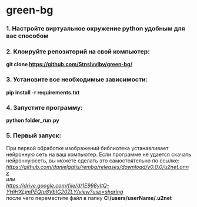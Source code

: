 # green-bg
### 1. Настройте виртуальное окружение python удобным для вас способом
### 2. Клоируйте репозиторий на свой компьютер:
**git clone https://github.com/Stnslvvlbv/green-bg/**

### 3. Установите все необходимые зависимости:
  **pip install -r requirements.txt**
  
### 4. Запустите программу:
  **python folder_run.py**
  
### 5. Первый запуск:
При первой обработке изображений библиотека устанавливает нейронную сеть на ваш компьютер.
Если программе не удается скачать нейроннуюсеть, вы можете сделать это самостоятельно по ссылке:
*https://github.com/danielgatis/rembg/releases/download/v0.0.0/u2net.onnx* \
или \
*https://drive.google.com/file/d/1E998yItQ-YHiHXLjmPEQtu8VbIG20ZLY/view?usp=sharing* \
после чего переместите файл в папку **C:/users/userName/.u2net**
